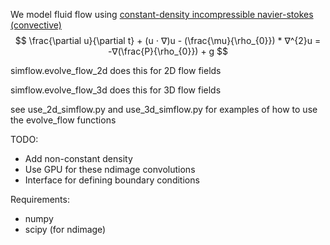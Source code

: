 We model fluid flow using [constant-density incompressible navier-stokes (convective)](https://en.wikipedia.org/wiki/Navier%E2%80%93Stokes_equations#Incompressible_flow)
$$ \frac{\partial u}{\partial t} + (u ⋅ ∇)u - (\frac{\mu}{\rho_{0}}) * ∇^{2}u = -∇(\frac{P}{\rho_{0}}) + g $$

simflow.evolve_flow_2d does this for 2D flow fields


simflow.evolve_flow_3d does this for 3D flow fields

see use_2d_simflow.py and use_3d_simflow.py for examples of how to use the evolve_flow functions

TODO:

- Add non-constant density
- Use GPU for these ndimage convolutions
- Interface for defining boundary conditions


Requirements:

- numpy
- scipy (for ndimage)